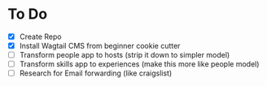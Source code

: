 To Do
=====
- [x] Create Repo
- [x] Install Wagtail CMS from beginner cookie cutter
- [ ] Transform people app to hosts (strip it down to simpler model)
- [ ] Transform skills app to experiences (make this more like people model)
- [ ] Research for Email forwarding (like craigslist)
